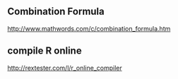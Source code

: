 ## Combination Formula

http://www.mathwords.com/c/combination_formula.htm

## compile R online

http://rextester.com/l/r_online_compiler
